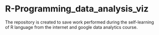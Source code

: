# R-Programming_data_analysis_viz

The repository is created to save work performed during the self-learning of R language from the internet and google data analytics course.
